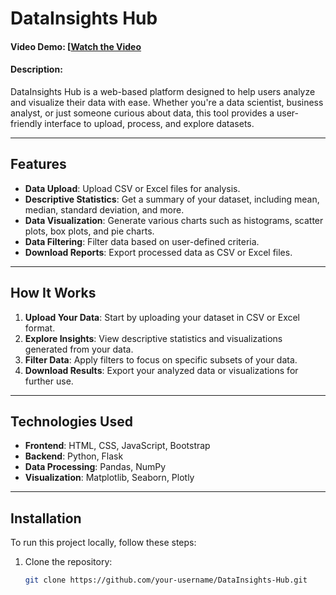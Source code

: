 # DataInsights Hub

#### Video Demo: [[Watch the Video](https://www.youtube.com/watch?v=your-video-id](https://www.youtube.com/watch?v=NpDbhsE1p9g&ab_channel=ProgrammingwithNoor))  
#### Description:  
DataInsights Hub is a web-based platform designed to help users analyze and visualize their data with ease. Whether you're a data scientist, business analyst, or just someone curious about data, this tool provides a user-friendly interface to upload, process, and explore datasets.

---

## Features
- **Data Upload**: Upload CSV or Excel files for analysis.
- **Descriptive Statistics**: Get a summary of your dataset, including mean, median, standard deviation, and more.
- **Data Visualization**: Generate various charts such as histograms, scatter plots, box plots, and pie charts.
- **Data Filtering**: Filter data based on user-defined criteria.
- **Download Reports**: Export processed data as CSV or Excel files.

---

## How It Works
1. **Upload Your Data**: Start by uploading your dataset in CSV or Excel format.
2. **Explore Insights**: View descriptive statistics and visualizations generated from your data.
3. **Filter Data**: Apply filters to focus on specific subsets of your data.
4. **Download Results**: Export your analyzed data or visualizations for further use.

---

## Technologies Used
- **Frontend**: HTML, CSS, JavaScript, Bootstrap
- **Backend**: Python, Flask
- **Data Processing**: Pandas, NumPy
- **Visualization**: Matplotlib, Seaborn, Plotly

---

## Installation
To run this project locally, follow these steps:

1. Clone the repository:
   ```bash
   git clone https://github.com/your-username/DataInsights-Hub.git
